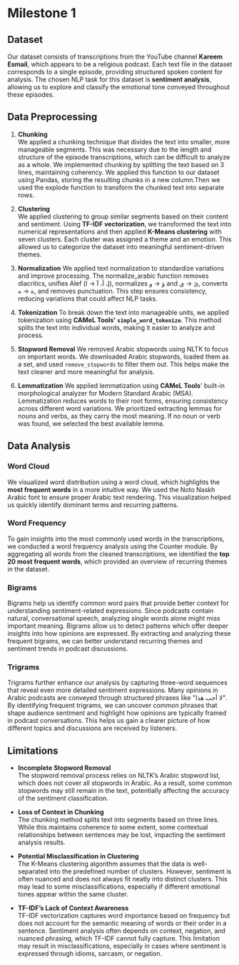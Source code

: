 # Milestone 1

## Dataset  
Our dataset consists of transcriptions from the YouTube channel **Kareem Esmail**, which appears to be a religious podcast. Each text file in the dataset corresponds to a single episode, providing structured spoken content for analysis. The chosen NLP task for this dataset is **sentiment analysis**, allowing us to explore and classify the emotional tone conveyed throughout these episodes.

## Data Preprocessing  

1. **Chunking**  
   We applied a chunking technique that divides the text into smaller, more manageable segments. This was necessary due to the length and structure of the episode transcriptions, which can be difficult to analyze as a whole. We implemented chunking by splitting the text based on 3 lines, maintaining coherency. We applied this function to our dataset using Pandas, storing the resulting chunks in a new column.Then we used the explode function to transform the chunked text into separate rows.

2. **Clustering**  
   We applied clustering to group similar segments based on their content and sentiment. Using **TF-IDF vectorization**, we transformed the text into numerical representations and then applied **K-Means clustering** with seven clusters. Each cluster was assigned a theme and an emotion. This allowed us to categorize the dataset into meaningful sentiment-driven themes.

3. **Normalization**
   We applied text normalization to standardize variations and improve processing. The normalize_arabic function removes diacritics, unifies Alef (إ، أ، آ → ا), normalizes ؤ → و and ئ → ي, converts ة → ه, and removes punctuation. This step ensures consistency, reducing variations that could affect NLP tasks.

4. **Tokenization** 
   To break down the text into manageable units, we applied tokenization using **CAMeL Tools' `simple_word_tokenize`**. This method splits the text into individual words, making it easier to analyze and process.

5. **Stopword Removal**
   We removed Arabic stopwords using NLTK to focus on important words. We downloaded Arabic stopwords, loaded them as a set, and used `remove_stopwords` to filter them out. This helps make the text cleaner and more meaningful for analysis.
   
6. **Lemmatization**
   We applied lemmatization using **CAMeL Tools**' built-in morphological analyzer for Modern Standard Arabic (MSA). Lemmatization reduces words to their root forms, ensuring consistency across different word variations. We prioritized extracting lemmas for nouns and verbs, as they carry the most meaning. If no noun or verb was found, we selected the best available lemma.

## Data Analysis  

### Word Cloud  
We visualized word distribution using a word cloud, which highlights the **most frequent words** in a more intuitive way. We used the Noto Naskh Arabic font to ensure proper Arabic text rendering. This visualization helped us quickly identify dominant terms and recurring patterns.

### Word Frequency  
To gain insights into the most commonly used words in the transcriptions, we conducted a word frequency analysis using the Counter module. By aggregating all words from the cleaned transcriptions, we identified the **top 20 most frequent words**, which provided an overview of recurring themes in the dataset. 

### Bigrams
Bigrams help us identify common word pairs that provide better context for understanding sentiment-related expressions. Since podcasts contain natural, conversational speech, analyzing single words alone might miss important meaning. Bigrams allow us to detect patterns which offer deeper insights into how opinions are expressed. By extracting and analyzing these frequent bigrams, we can better understand recurring themes and sentiment trends in podcast discussions.

### Trigrams  
Trigrams further enhance our analysis by capturing three-word sequences that reveal even more detailed sentiment expressions. Many opinions in Arabic podcasts are conveyed through structured phrases like "لا أحب هذا". By identifying frequent trigrams, we can uncover common phrases that shape audience sentiment and highlight how opinions are typically framed in podcast conversations. This helps us gain a clearer picture of how different topics and discussions are received by listeners. 




## Limitations

- **Incomplete Stopword Removal**  
  The stopword removal process relies on NLTK’s Arabic stopword list, which does not cover all stopwords in Arabic. As a result, some common stopwords may still remain in the text, potentially affecting the accuracy of the sentiment classification.

- **Loss of Context in Chunking**  
  The chunking method splits text into segments based on three lines. While this maintains coherence to some extent, some contextual relationships between sentences may be lost, impacting the sentiment analysis results.

- **Potential Misclassification in Clustering**  
  The K-Means clustering algorithm assumes that the data is well-separated into the predefined number of clusters. However, sentiment is often nuanced and does not always fit neatly into distinct clusters. This may lead to some misclassifications, especially if different emotional tones appear within the same cluster.

- **TF-IDF’s Lack of Context Awareness**  
  TF-IDF vectorization captures word importance based on frequency but does not account for the semantic meaning of words or their order in a sentence. Sentiment analysis often depends on context, negation, and nuanced phrasing, which TF-IDF cannot fully capture. This limitation may result in misclassifications, especially in cases where sentiment is expressed through idioms, sarcasm, or negation.

